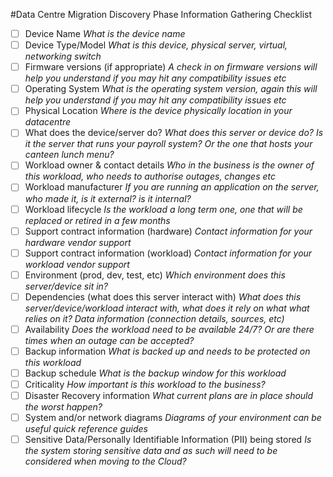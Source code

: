 #Data Centre Migration Discovery Phase Information Gathering Checklist

- [ ] Device Name
    _What is the device name_
- [ ] Device Type/Model
    _What is this device, physical server, virtual, networking switch_
- [ ] Firmware versions (if appropriate)
    _A check in on firmware versions will help you understand if you may hit any compatibility issues etc_
- [ ] Operating System
    _What is the operating system version, again this will help you understand if you may hit any compatibility issues etc_
- [ ] Physical Location
    _Where is the device physically location in your datacentre_
- [ ] What does the device/server do?
    _What does this server or device do? Is it the server that runs your payroll system? Or the one that hosts your canteen lunch menu?_
- [ ] Workload owner & contact details
    _Who in the business is the owner of this workload, who needs to authorise outages, changes etc_
- [ ] Workload manufacturer
    _If you are running an application on the server, who made it, is it external? is it internal?_
- [ ] Workload lifecycle
    _Is the workload a long term one, one that will be replaced or retired in a few months_
- [ ] Support contract information (hardware)
    _Contact information for your hardware vendor support_
- [ ] Support contract information (workload)
    _Contact information for your workload vendor support_
- [ ] Environment (prod, dev, test, etc)
    _Which environment does this server/device sit in?_
- [ ] Dependencies (what does this server interact with)
    _What does this server/device/workload interact with, what does it rely on what what relies on it? Data information (connection details, sources, etc)_
- [ ] Availability
    _Does the workload need to be available 24/7? Or are there times when an outage can be accepted?_
- [ ] Backup information
    _What is backed up and needs to be protected on this workload_
- [ ] Backup schedule
    _What is the backup window for this workload_
- [ ] Criticality
    _How important is this workload to the business?_
- [ ] Disaster Recovery information
    _What current plans are in place should the worst happen?_
- [ ] System and/or network diagrams
    _Diagrams of your environment can be useful quick reference guides_
- [ ] Sensitive Data/Personally Identifiable Information (PII) being stored
    _Is the system storing sensitive data and as such will need to be considered when moving to the Cloud?_
